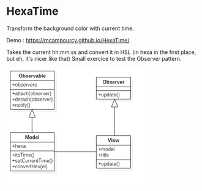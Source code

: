 # HexaTime
Transform the background color with current time.

Demo : https://mcampourcy.github.io/HexaTime/

Takes the current hh:mm:ss and convert it in HSL (in hexa in the first place, but eh, it's nicer like that)
Small exercice to test the Observer pattern.

![class diagram](classDiagram.png)
